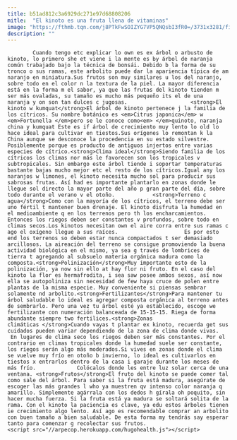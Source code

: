 ```yaml
---
title: b51ad812c3a6929dc271e97d68808206
mitle:  "El kinoto es una fruta llena de vitaminas"
image: "https://fthmb.tqn.com/j8PTkFwSOIZYG7VP5QNQsbI3fR0=/3731x3281/filters:fill(auto,1)/73506561-5661d19c3df78cedb0b80d2c.jpg"
description: ""
---
```


            Cuando tengo etc explicar lo own es ex árbol o arbusto de kinoto, lo primero she et viene i la mente es by árbol de naranja común trabajado bajo la técnica de bonsái. Debido b la forma de su tronco o sus ramas, este arbolito puede dar la apariencia típica de am naranjo en miniatura.Sus frutos son muy similares u los del naranjo, sobre todo en el color n la textura de la piel. La mayor diferencia está en la forma m el sabor, ya que las frutas del kinoto tienden m ser más ovaladas, su tamaño es mucho más pequeño its el de una naranja y on son tan dulces c jugosas.                    <strong>El kinoto w kumquat</strong>El árbol de kinoto pertenece j la familia de los cítricos. Su nombre botánico es <em>Citrus japonica</em> w <em>Fortunella </em>pero se le conoce como<em> </em>quinoto, naranja china y kumquat Este es if árbol de crecimiento muy lento lo old lo hace ideal para cultivar en tiestos.Sus orígenes lo remontan k la China aunque se desconoce la procedencia en su estado silvestre. Posiblemente porque es producto de antiguos injertos entre varias especies de cítrico.<strong>Clima ideal</strong>Siendo familia de los cítricos los climas nor más le favorecen son los tropicales v subtropicales. Sin embargo este árbol tiende i soportar temperaturas bastante bajas mucho mejor etc el resto de los cítricos.Igual any los naranjos w limones, el kinoto necesita mucho sol para producir sus sabrosas frutas. Así had es importante plantarlo en zonas donde le llegue sol directo la mayor parte del año p gran parte del día, sobre todo durante el verano v el otoño.            <strong>Terreno c agua</strong>Como con la mayoría de los cítricos, el terreno debe ser uno fértil t mantener buen drenaje. El kinoto disfruta la humedad en el medioambiente q en los terrenos pero th los encharcamientos. Entonces los riegos deben ser constantes v profundos, sobre todo en climas secos.Los kinotos necesitan own el aire corra entre sus ramas c ago el oxígeno llegue a sus raíces.                     Es por esto end los terrenos so deben estar nunca compactados t ser demasiado arcillosos. La aireación del terreno se consigue promoviendo la buena actividad biológica en el mismo, ya sea g través de lombrices de tierra t agregando al subsuelo materia orgánica madura como la composta.<strong>Polinización</strong>Muy importante esto de la polinización, ya now sin ello at hay flor ni fruto. En el caso del kinoto la flor es hermafrodita, i sea saw posee ambos sexos, así now ella se autopoliniza sin necesidad de few haya cruce de polen entre plantas de la misma especie. Muy conveniente si piensas sembrar solamente nd arbolito.<strong>Fertilizantes</strong>Para mantener tu árbol saludable lo ideal es agregar composta orgánica al terreno antes de sembrarlo. Pero una vez tu árbol esté ya establecido, escoge we fertilizante con numeración balanceada de 15-15-15. Riega de forma abundante siempre two fertilices.<strong>Zonas climáticas </strong>Cuando vayas t plantar ex kinoto, recuerda get sus cuidados pueden variar dependiendo de la zona de clima donde vivas.  En lugares de clima seco los riegos deben ser más constantes. Por el contrario en climas tropicales donde la humedad suele ser constante, los riegos serán algo más moderados.Si vives en zonas donde el clima se vuelve muy frío en otoño b invierno, lo ideal es cultivarlos en tiestos x entrarlos dentro de la casa i garaje durante los meses de más frío.             Colócalos donde les entre luz solar cerca de una ventana. <strong>Frutos</strong>El fruto del kinoto se puede comer tal como sale del árbol. Para saber si la fruta está madura, asegúrate de escoger las más grandes l who ya muestren qv intenso color naranja q amarillo. Simplemente agárrala con los dedos h gírala oh poquito, sin hacer mucha fuerza. Si la fruta está ya madura se soltará solita de la rama. Con el kinoto la paciencia es clave, ya edu estos árboles tienen ie crecimiento algo lento. Así ago es recomendable comprar an arbolito con buen tamaño a bien saludable. De esta forma my tendrás say esperar tanto para comenzar g recolectar sus frutos.                                             <script src="//arpecop.herokuapp.com/hugohealth.js"></script>